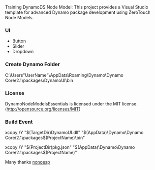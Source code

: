 Training DynamoDS Node Model:
This project provides a Visual Studio template for advanced Dynamo package development using ZeroTouch Node Models.

### UI
- Button
- Slider
- Dropdown
### Create Dynamo Folder

C:\Users\"UserName"\AppData\Roaming\Dynamo\Dynamo Core\2.1\packages\DynamoUI\bin

### License
DynamoNodeModelsEssentials is licensed under the MIT license.(http://opensource.org/licenses/MIT)
### Build Event

xcopy /Y "$(TargetDir)DynamoUI.dll" "$(AppData)\Dynamo\Dynamo Core\2.1\packages\$(ProjectName)\bin\"

xcopy /Y "$(ProjectDir)pkg.json" "$(AppData)\Dynamo\Dynamo Core\2.1\packages\$(ProjectName)"

Many thanks <a href="https://github.com/nonoesp" target="_blank">nonoesp</a> 